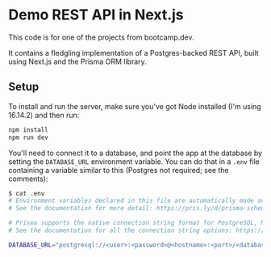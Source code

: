# Demo REST API in Next.js

This code is for one of the projects from bootcamp.dev.

It contains a fledgling implementation of a Postgres-backed REST API, built using Next.js and the Prisma ORM library.

## Setup

To install and run the server, make sure you've got Node installed (I'm using 16.14.2) and then run:

```sh
npm install
npm run dev
```

You'll need to connect it to a database, and point the app at the database by setting the `DATABASE_URL` environment variable. You can do that in a `.env` file containing a variable similar to this (Postgres not required; see the comments):

```sh
$ cat .env
# Environment variables declared in this file are automatically made available to Prisma.
# See the documentation for more detail: https://pris.ly/d/prisma-schema#accessing-environment-variables-from-the-schema

# Prisma supports the native connection string format for PostgreSQL, MySQL, SQLite, SQL Server, MongoDB and CockroachDB (Preview).
# See the documentation for all the connection string options: https://pris.ly/d/connection-strings

DATABASE_URL="postgresql://<user>:<password>@<hostname>:<port>/<database>"
```

